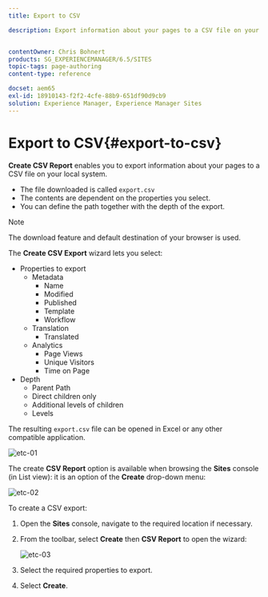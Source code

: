 ```yaml
---
title: Export to CSV

description: Export information about your pages to a CSV file on your local system


contentOwner: Chris Bohnert
products: SG_EXPERIENCEMANAGER/6.5/SITES
topic-tags: page-authoring
content-type: reference

docset: aem65
exl-id: 18910143-f2f2-4cfe-88b9-651df90d9cb9
solution: Experience Manager, Experience Manager Sites
---
```

# Export to CSV{#export-to-csv}

**Create CSV Report** enables you to export information about your pages to a CSV file on your local system.

* The file downloaded is called `export.csv`
* The contents are dependent on the properties you select.
* You can define the path together with the depth of the export.

>[!NOTE]
>
>The download feature and default destination of your browser is used.

The **Create CSV Export** wizard lets you select:

* Properties to export
    * Metadata
        * Name
        * Modified
        * Published
        * Template
        * Workflow
    * Translation
      * Translated
    * Analytics
        * Page Views
        * Unique Visitors
        * Time on Page
* Depth
    * Parent Path
    * Direct children only
    * Additional levels of children
    * Levels

The resulting `export.csv` file can be opened in Excel or any other compatible application.

![etc-01](assets/etc-01.png)

The create **CSV Report** option is available when browsing the **Sites** console (in List view): it is an option of the **Create** drop-down menu:

![etc-02](assets/etc-02.png)

To create a CSV export:

1. Open the **Sites** console, navigate to the required location if necessary.
1. From the toolbar, select **Create** then **CSV Report** to open the wizard:

   ![etc-03](assets/etc-03.png)

1. Select the required properties to export.
1. Select **Create**.

